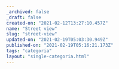 ```yaml
---
_archived: false
_draft: false
created-on: "2021-02-12T13:27:10.457Z"
name: "Street view"
slug: "street-view"
updated-on: "2021-02-19T05:03:30.949Z"
published-on: "2021-02-19T05:16:21.173Z"
tags: "categoria"
layout: "single-categoria.html"
---
```



